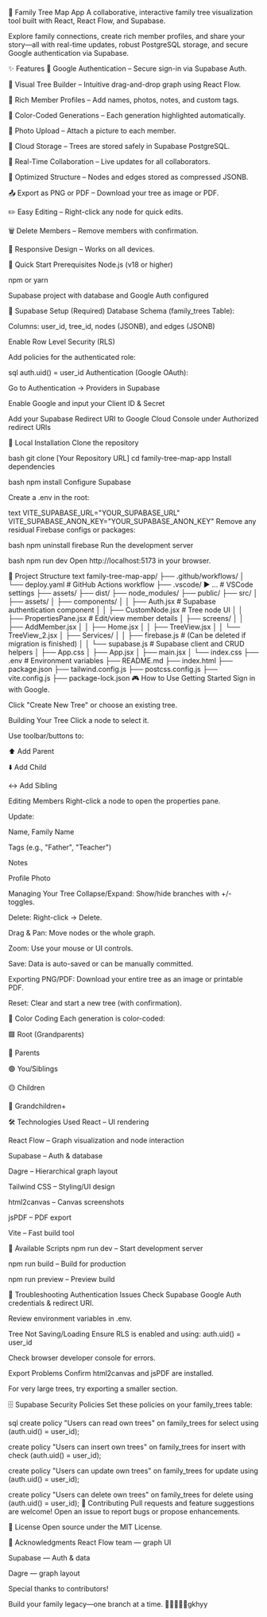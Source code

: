 🌳 Family Tree Map App
A collaborative, interactive family tree visualization tool built with React, React Flow, and Supabase.

Explore family connections, create rich member profiles, and share your story—all with real-time updates, robust PostgreSQL storage, and secure Google authentication via Supabase.

✨ Features
🔐 Google Authentication – Secure sign-in via Supabase Auth.

🎨 Visual Tree Builder – Intuitive drag-and-drop graph using React Flow.

👥 Rich Member Profiles – Add names, photos, notes, and custom tags.

🌈 Color-Coded Generations – Each generation highlighted automatically.

📸 Photo Upload – Attach a picture to each member.

💾 Cloud Storage – Trees are stored safely in Supabase PostgreSQL.

🔄 Real-Time Collaboration – Live updates for all collaborators.

🧩 Optimized Structure – Nodes and edges stored as compressed JSONB.

📤 Export as PNG or PDF – Download your tree as image or PDF.

✏️ Easy Editing – Right-click any node for quick edits.

🗑️ Delete Members – Remove members with confirmation.

📱 Responsive Design – Works on all devices.

🚀 Quick Start
Prerequisites
Node.js (v18 or higher)

npm or yarn

Supabase project with database and Google Auth configured

🧱 Supabase Setup (Required)
Database Schema (family_trees Table):

Columns: user_id, tree_id, nodes (JSONB), and edges (JSONB)

Enable Row Level Security (RLS)

Add policies for the authenticated role:

sql
auth.uid() = user_id
Authentication (Google OAuth):

Go to Authentication → Providers in Supabase

Enable Google and input your Client ID & Secret

Add your Supabase Redirect URI to Google Cloud Console under Authorized redirect URIs

🧩 Local Installation
Clone the repository

bash
git clone [Your Repository URL]
cd family-tree-map-app
Install dependencies

bash
npm install
Configure Supabase

Create a .env in the root:

text
VITE_SUPABASE_URL="YOUR_SUPABASE_URL"
VITE_SUPABASE_ANON_KEY="YOUR_SUPABASE_ANON_KEY"
Remove any residual Firebase configs or packages:

bash
npm uninstall firebase
Run the development server

bash
npm run dev
Open http://localhost:5173 in your browser.

📁 Project Structure
text
family-tree-map-app/
├── .github/workflows/
│   └── deploy.yaml             # GitHub Actions workflow
├── .vscode/
▶   ...                         # VSCode settings
├── assets/
├── dist/
├── node_modules/
├── public/
├── src/
│   ├── assets/
│   ├── components/
│   │   ├── Auth.jsx            # Supabase authentication component
│   │   ├── CustomNode.jsx      # Tree node UI
│   │   ├── PropertiesPane.jsx  # Edit/view member details
│   ├── screens/
│   │   ├── AddMember.jsx
│   │   ├── Home.jsx
│   │   ├── TreeView.jsx
│   │   └── TreeView_2.jsx
│   ├── Services/
│   │   ├── firebase.js         # (Can be deleted if migration is finished)
│   │   └── supabase.js         # Supabase client and CRUD helpers
│   ├── App.css
│   ├── App.jsx
│   ├── main.jsx
│   └── index.css
├── .env                        # Environment variables
├── README.md
├── index.html
├── package.json
├── tailwind.config.js
├── postcss.config.js
├── vite.config.js
├── package-lock.json
🎮 How to Use
Getting Started
Sign in with Google.

Click "Create New Tree" or choose an existing tree.

Building Your Tree
Click a node to select it.

Use toolbar/buttons to:

⬆️ Add Parent

⬇️ Add Child

↔️ Add Sibling

Editing Members
Right-click a node to open the properties pane.

Update:

Name, Family Name

Tags (e.g., "Father", "Teacher")

Notes

Profile Photo

Managing Your Tree
Collapse/Expand: Show/hide branches with +/- toggles.

Delete: Right-click → Delete.

Drag & Pan: Move nodes or the whole graph.

Zoom: Use your mouse or UI controls.

Save: Data is auto-saved or can be manually committed.

Exporting
PNG/PDF: Download your entire tree as an image or printable PDF.

Reset: Clear and start a new tree (with confirmation).

🎨 Color Coding
Each generation is color-coded:

🟪 Root (Grandparents)

🔵 Parents

🟢 You/Siblings

🟡 Children

🌸 Grandchildren+

🛠️ Technologies Used
React – UI rendering

React Flow – Graph visualization and node interaction

Supabase – Auth & database

Dagre – Hierarchical graph layout

Tailwind CSS – Styling/UI design

html2canvas – Canvas screenshots

jsPDF – PDF export

Vite – Fast build tool

🔧 Available Scripts
npm run dev – Start development server

npm run build – Build for production

npm run preview – Preview build

🐛 Troubleshooting
Authentication Issues
Check Supabase Google Auth credentials & redirect URI.

Review environment variables in .env.

Tree Not Saving/Loading
Ensure RLS is enabled and using: auth.uid() = user_id

Check browser developer console for errors.

Export Problems
Confirm html2canvas and jsPDF are installed.

For very large trees, try exporting a smaller section.

🗄️ Supabase Security Policies
Set these policies on your family_trees table:

sql
create policy "Users can read own trees"
    on family_trees for select
    using (auth.uid() = user_id);

create policy "Users can insert own trees"
    on family_trees for insert
    with check (auth.uid() = user_id);

create policy "Users can update own trees"
    on family_trees for update
    using (auth.uid() = user_id);

create policy "Users can delete own trees"
    on family_trees for delete
    using (auth.uid() = user_id);
🤝 Contributing
Pull requests and feature suggestions are welcome!
Open an issue to report bugs or propose enhancements.

📄 License
Open source under the MIT License.

🙏 Acknowledgments
React Flow team — graph UI

Supabase — Auth & data

Dagre — graph layout

Special thanks to contributors!

Build your family legacy—one branch at a time. 🌳👨‍👩‍👧‍👦gkhyy